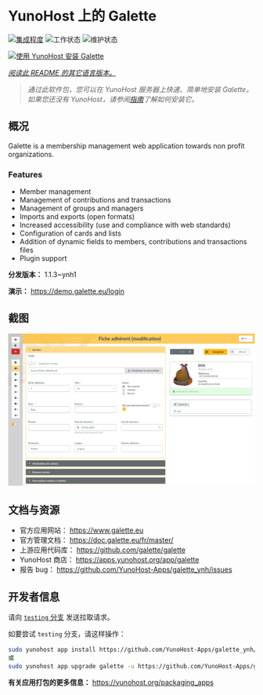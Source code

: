 <!--
注意：此 README 由 <https://github.com/YunoHost/apps/tree/master/tools/readme_generator> 自动生成
请勿手动编辑。
-->

# YunoHost 上的 Galette

[![集成程度](https://apps.yunohost.org/badge/integration/galette)](https://ci-apps.yunohost.org/ci/apps/galette/)
![工作状态](https://apps.yunohost.org/badge/state/galette)
![维护状态](https://apps.yunohost.org/badge/maintained/galette)

[![使用 YunoHost 安装 Galette](https://install-app.yunohost.org/install-with-yunohost.svg)](https://install-app.yunohost.org/?app=galette)

*[阅读此 README 的其它语言版本。](./ALL_README.md)*

> *通过此软件包，您可以在 YunoHost 服务器上快速、简单地安装 Galette。*  
> *如果您还没有 YunoHost，请参阅[指南](https://yunohost.org/install)了解如何安装它。*

## 概况

Galette is a membership management web application towards non profit organizations.

### Features

- Member management
- Management of contributions and transactions
- Management of groups and managers
- Imports and exports (open formats)
- Increased accessibility (use and compliance with web standards)
- Configuration of cards and lists
- Addition of dynamic fields to members, contributions and transactions files
- Plugin support


**分发版本：** 1.1.3~ynh1

**演示：** <https://demo.galette.eu/login>

## 截图

![Galette 的截图](./doc/screenshots/edit_member.png)

## 文档与资源

- 官方应用网站： <https://www.galette.eu>
- 官方管理文档： <https://doc.galette.eu/fr/master/>
- 上游应用代码库： <https://github.com/galette/galette>
- YunoHost 商店： <https://apps.yunohost.org/app/galette>
- 报告 bug： <https://github.com/YunoHost-Apps/galette_ynh/issues>

## 开发者信息

请向 [`testing` 分支](https://github.com/YunoHost-Apps/galette_ynh/tree/testing) 发送拉取请求。

如要尝试 `testing` 分支，请这样操作：

```bash
sudo yunohost app install https://github.com/YunoHost-Apps/galette_ynh/tree/testing --debug
或
sudo yunohost app upgrade galette -u https://github.com/YunoHost-Apps/galette_ynh/tree/testing --debug
```

**有关应用打包的更多信息：** <https://yunohost.org/packaging_apps>
